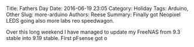 Title: Fathers Day
Date: 2016-06-19 23:05
Category: Holiday
Tags: Arduino, Other
Slug: more-arduino
Authors: Reese
Summary: Finally got Neopixel LEDS going also more labs reo speedwagon.

Over this long weekend I have managed to update my FreeNAS from 9.3 stable into 9.19 stable. First pFsense got o
